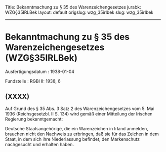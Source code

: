 Title: Bekanntmachung zu § 35 des Warenzeichengesetzes
jurabk: WZG§35IRLBek
layout: default
origslug: wzg_35irlbek
slug: wzg_35irlbek

---

# Bekanntmachung zu § 35 des Warenzeichengesetzes (WZG§35IRLBek)

Ausfertigungsdatum
:   1938-01-04

Fundstelle
:   RGBl II: 1938, 6



## (XXXX)

Auf Grund des § 35 Abs. 3 Satz 2 des Warenzeichengesetzes vom 5. Mai
1936 (Reichsgesetzbl. II S. 134) wird gemäß einer Mitteilung der
Irischen Regierung bekanntgemacht:

Deutsche Staatsangehörige, die ein Warenzeichen in Irland anmelden,
brauchen nicht den Nachweis zu erbringen, daß sie für das Zeichen in
dem Staat, in dem sich ihre Niederlassung befindet, den Markenschutz
nachgesucht und erhalten haben.

